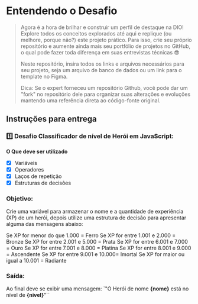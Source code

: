 # Entendendo o Desafio
 
>Agora é a hora de brilhar e construir um perfil de destaque na DIO! Explore todos os conceitos explorados até aqui e replique (ou melhore, porque não?) este projeto prático. Para isso, crie seu próprio repositório e aumente ainda mais seu portfólio de projetos no GitHub, o qual pode fazer toda diferença em suas entrevistas técnicas 😎
>
>Neste repositório, insira todos os links e arquivos necessários para seu projeto, seja um arquivo de banco de dados ou um link para o template no Figma.
>
>Dica: Se o expert forneceu um repositório Github, você pode dar um "fork" no repositório dele para organizar suas alterações e evoluções mantendo uma referência direta ao código-fonte original.
 
## Instruções para entrega

### 1️⃣ Desafio Classificador de nível de Herói em JavaScript:

**O Que deve ser utilizado**

- [x] Variáveis
- [x] Operadores
- [x] Laços de repetição
- [x] Estruturas de decisões

### Objetivo:

Crie uma variável para armazenar o nome e a quantidade de experiência (XP) de um herói, depois utilize uma estrutura de decisão para apresentar alguma das mensagens abaixo:

Se XP for menor do que 1.000 = Ferro
Se XP for entre 1.001 e 2.000 = Bronze
Se XP for entre 2.001 e 5.000 = Prata
Se XP for entre 6.001 e 7.000 = Ouro
Se XP for entre 7.001 e 8.000 = Platina
Se XP for entre 8.001 e 9.000 = Ascendente
Se XP for entre 9.001 e 10.000= Imortal
Se XP for maior ou igual a 10.001 = Radiante

### Saída:

Ao final deve se exibir uma mensagem:
`"O Herói de nome **{nome}** está no nível de **{nivel}**"``